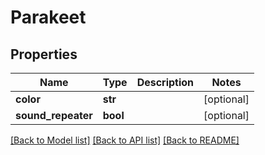 # Parakeet

## Properties
Name | Type | Description | Notes
------------ | ------------- | ------------- | -------------
**color** | **str** |  | [optional] 
**sound_repeater** | **bool** |  | [optional] 

[[Back to Model list]](../README.md#documentation-for-models) [[Back to API list]](../README.md#documentation-for-api-endpoints) [[Back to README]](../README.md)

